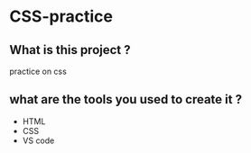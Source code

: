 # CSS-practice

## What is this project ?
practice on css 

## what are the tools you used to create it ?
+ HTML
+ CSS 
+ VS code